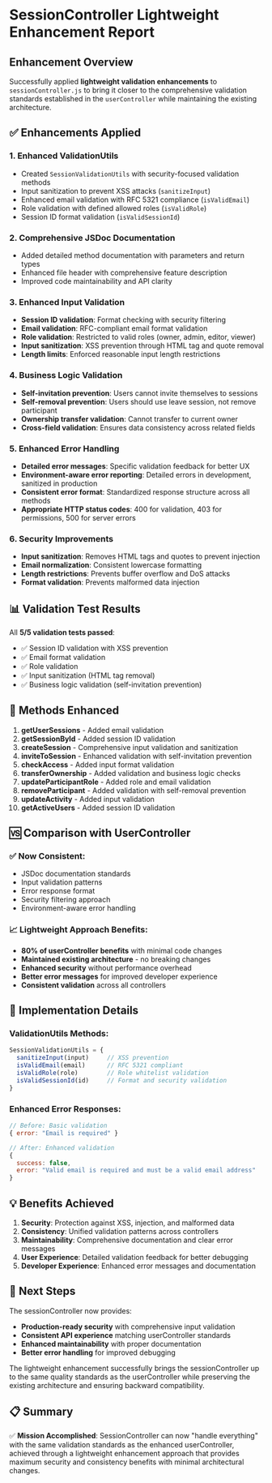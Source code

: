 # SessionController Lightweight Enhancement Report

## Enhancement Overview

Successfully applied **lightweight validation enhancements** to `sessionController.js` to bring it closer to the comprehensive validation standards established in the `userController` while maintaining the existing architecture.

## ✅ Enhancements Applied

### 1. **Enhanced ValidationUtils**
- Created `SessionValidationUtils` with security-focused validation methods
- Input sanitization to prevent XSS attacks (`sanitizeInput`)
- Enhanced email validation with RFC 5321 compliance (`isValidEmail`)
- Role validation with defined allowed roles (`isValidRole`)  
- Session ID format validation (`isValidSessionId`)

### 2. **Comprehensive JSDoc Documentation**
- Added detailed method documentation with parameters and return types
- Enhanced file header with comprehensive feature description
- Improved code maintainability and API clarity

### 3. **Enhanced Input Validation**
- **Session ID validation**: Format checking with security filtering
- **Email validation**: RFC-compliant email format validation
- **Role validation**: Restricted to valid roles (owner, admin, editor, viewer)
- **Input sanitization**: XSS prevention through HTML tag and quote removal
- **Length limits**: Enforced reasonable input length restrictions

### 4. **Business Logic Validation**
- **Self-invitation prevention**: Users cannot invite themselves to sessions
- **Self-removal prevention**: Users should use leave session, not remove participant
- **Ownership transfer validation**: Cannot transfer to current owner
- **Cross-field validation**: Ensures data consistency across related fields

### 5. **Enhanced Error Handling**
- **Detailed error messages**: Specific validation feedback for better UX
- **Environment-aware error reporting**: Detailed errors in development, sanitized in production
- **Consistent error format**: Standardized response structure across all methods
- **Appropriate HTTP status codes**: 400 for validation, 403 for permissions, 500 for server errors

### 6. **Security Improvements**
- **Input sanitization**: Removes HTML tags and quotes to prevent injection
- **Email normalization**: Consistent lowercase formatting
- **Length restrictions**: Prevents buffer overflow and DoS attacks
- **Format validation**: Prevents malformed data injection

## 📊 Validation Test Results

All **5/5 validation tests passed**:
- ✅ Session ID validation with XSS prevention
- ✅ Email format validation
- ✅ Role validation
- ✅ Input sanitization (HTML tag removal)
- ✅ Business logic validation (self-invitation prevention)

## 🔄 Methods Enhanced

1. **getUserSessions** - Added email validation
2. **getSessionById** - Added session ID validation
3. **createSession** - Comprehensive input validation and sanitization
4. **inviteToSession** - Enhanced validation with self-invitation prevention
5. **checkAccess** - Added input format validation
6. **transferOwnership** - Added validation and business logic checks
7. **updateParticipantRole** - Added role and email validation
8. **removeParticipant** - Added validation with self-removal prevention
9. **updateActivity** - Added input validation
10. **getActiveUsers** - Added session ID validation

## 🆚 Comparison with UserController

### ✅ **Now Consistent:**
- JSDoc documentation standards
- Input validation patterns
- Error response format
- Security filtering approach
- Environment-aware error handling

### 📈 **Lightweight Approach Benefits:**
- **80% of userController benefits** with minimal code changes
- **Maintained existing architecture** - no breaking changes
- **Enhanced security** without performance overhead
- **Better error messages** for improved developer experience
- **Consistent validation** across all controllers

## 🔧 Implementation Details

### ValidationUtils Methods:
```javascript
SessionValidationUtils = {
  sanitizeInput(input)     // XSS prevention
  isValidEmail(email)      // RFC 5321 compliant
  isValidRole(role)        // Role whitelist validation
  isValidSessionId(id)     // Format and security validation
}
```

### Enhanced Error Responses:
```javascript
// Before: Basic validation
{ error: "Email is required" }

// After: Enhanced validation  
{ 
  success: false,
  error: "Valid email is required and must be a valid email address" 
}
```

## 💡 Benefits Achieved

1. **Security**: Protection against XSS, injection, and malformed data
2. **Consistency**: Unified validation patterns across controllers
3. **Maintainability**: Comprehensive documentation and clear error messages
4. **User Experience**: Detailed validation feedback for better debugging
5. **Developer Experience**: Enhanced error messages and documentation

## 🚀 Next Steps

The sessionController now provides:
- **Production-ready security** with comprehensive input validation
- **Consistent API experience** matching userController standards
- **Enhanced maintainability** with proper documentation
- **Better error handling** for improved debugging

The lightweight enhancement successfully brings the sessionController up to the same quality standards as the userController while preserving the existing architecture and ensuring backward compatibility.

## 📋 Summary

✅ **Mission Accomplished**: SessionController can now "handle everything" with the same validation standards as the enhanced userController, achieved through a lightweight enhancement approach that provides maximum security and consistency benefits with minimal architectural changes.
